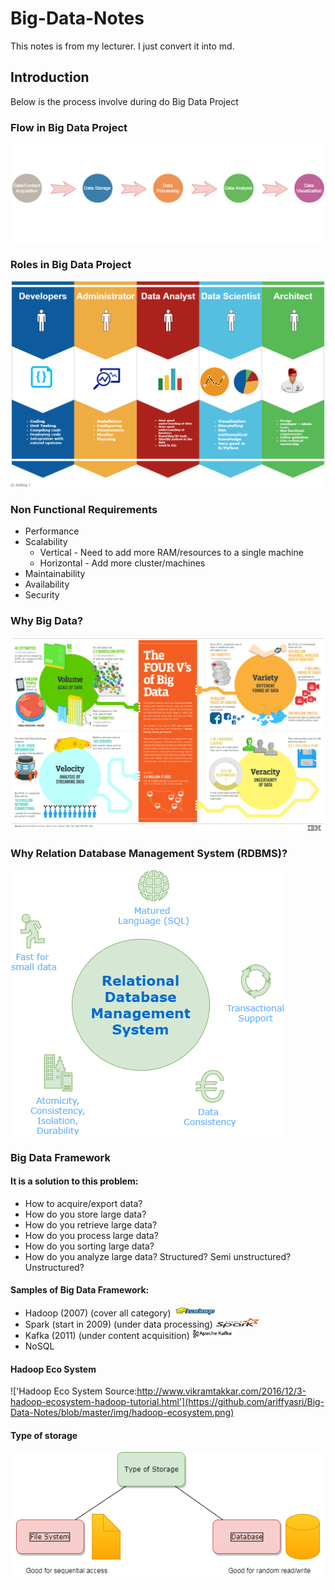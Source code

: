 # Big-Data-Notes

This notes is from my lecturer. I just convert it into md.

## Introduction

Below is the process involve during do Big Data Project

### Flow in Big Data Project

![Big Data Flow](https://github.com/ariffyasri/Big-Data-Notes/blob/master/img/data-flow.png)

### Roles in Big Data Project

![Roles Big Data](https://github.com/ariffyasri/Big-Data-Notes/blob/master/img/roles-big-data.png)

### Non Functional Requirements

- Performance
- Scalability
  -  Vertical  - Need to add more RAM/resources to a single machine
  -  Horizontal - Add more cluster/machines
- Maintainability
- Availability
- Security

### Why Big Data?

!['4Vs of Big Data'](https://github.com/ariffyasri/Big-Data-Notes/blob/master/img/4-Vs-of-big-data.jpg)

### Why Relation Database Management System (RDBMS)?

!['RDBMS'](https://github.com/ariffyasri/Big-Data-Notes/blob/master/img/rdbms.png)

### Big Data Framework

#### It is a solution to this problem:

- How to acquire/export data?
- How do you store large data?
- How do you retrieve large data?
- How do you process large data?
- How do you sorting large data?
- How do you analyze large data? Structured? Semi unstructured? Unstructured?

#### Samples of Big Data Framework:

- Hadoop (2007) (cover all category) <img src="https://github.com/ariffyasri/Big-Data-Notes/blob/master/img/hadoop.png" alt="Hadoop" width="70" height="15"/>
- Spark (start in 2009) (under data processing) <img src="https://github.com/ariffyasri/Big-Data-Notes/blob/master/img/spark.png" alt="Spark" width="70" height="15"/>
- Kafka (2011) (under content acquisition) <img src="https://github.com/ariffyasri/Big-Data-Notes/blob/master/img/apache-kafka.png" alt="Kafka" width="70" height="15"/>
- NoSQL 

#### Hadoop Eco System

!['Hadoop Eco System Source:http://www.vikramtakkar.com/2016/12/3-hadoop-ecosystem-hadoop-tutorial.html'](https://github.com/ariffyasri/Big-Data-Notes/blob/master/img/hadoop-ecosystem.png)

#### Type of storage

!['Type of storage'](https://github.com/ariffyasri/Big-Data-Notes/blob/master/img/storage-type.png)





